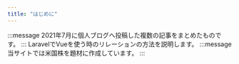 ```yaml
---
title: "はじめに"
---
```

:::message
2021年7月に個人ブログへ投稿した複数の記事をまとめたものです。
:::
LaravelでVueを使う時のリレーションの方法を説明します。
:::message
当サイトでは米国株を題材に作成しています。
:::

